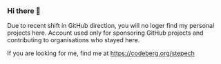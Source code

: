 ### Hi there 👋

Due to recent shift in GitHub direction,
you will no loger find my personal projects here.
Account used only for sponsoring GitHub projects
and contributing to organisations who stayed here.

If you are looking for me,
find me at https://codeberg.org/stepech

<!--
**stepech/stepech** is a ✨ _special_ ✨ repository because its `README.md` (this file) appears on your GitHub profile.

Here are some ideas to get you started:

- 🔭 I’m currently working on ...
- 🌱 I’m currently learning ...
- 👯 I’m looking to collaborate on ...
- 🤔 I’m looking for help with ...
- 💬 Ask me about ...
- 📫 How to reach me: ...
- 😄 Pronouns: ...
- ⚡ Fun fact: ...
-->
